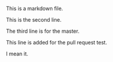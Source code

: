 This is a markdown file.

This is the second line.

The third line is for the master.

This line is added for the pull request test.

I mean it.

